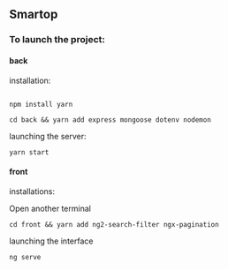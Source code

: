 ## Smartop

### To launch the project:

#### back
installation:

```
   
npm install yarn

``` 
`cd back && yarn add express mongoose dotenv nodemon`

launching the server:

`yarn start`

#### front
installations:

Open another terminal

`cd front && yarn add ng2-search-filter ngx-pagination`

launching the interface

`ng serve`

